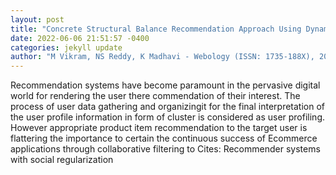 ```yaml
--- 
layout: post 
title: "Concrete Structural Balance Recommendation Approach Using Dynamic Multi-Preference For TOP-N Recommendation" 
date: 2022-06-06 21:51:57 -0400 
categories: jekyll update 
author: "M Vikram, NS Reddy, K Madhavi - Webology (ISSN: 1735-188X), 2022" 
--- 
```

Recommendation systems have become paramount in the pervasive digital world for rendering the user there commendation of their interest. The process of user data gathering and organizingit for the final interpretation of the user profile information in form of cluster is considered as user profiling. However appropriate product item recommendation to the target user is flattering the importance to certain the continuous success of Ecommerce applications through collaborative filtering to Cites: Recommender systems with social regularization